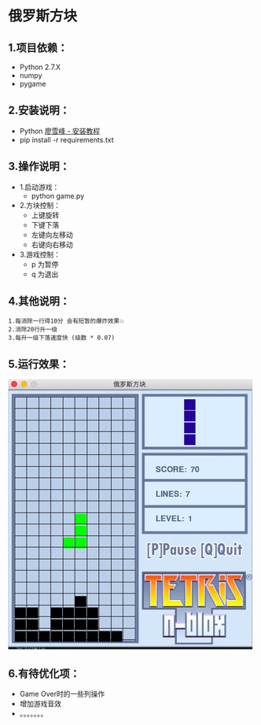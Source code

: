 # 俄罗斯方块
## 1.项目依赖：
- Python 2.7.X
- numpy 
- pygame

## 2.安装说明：
- Python [廖雪峰 - 安装教程](https://www.liaoxuefeng.com/wiki/001374738125095c955c1e6d8bb493182103fac9270762a000/001374738150500472fd5785c194ebea336061163a8a974000)
- pip install -r requirements.txt

## 3.操作说明：
- 1.启动游戏：
	- python game.py
- 2.方块控制：
	- 上键旋转
	- 下键下落
	- 左键向左移动
	- 右键向右移动
- 3.游戏控制：
	- p 为暂停
	- q 为退出

## 4.其他说明：
	1.每消除一行得10分 会有短暂的爆炸效果💥
	2.消除20行升一级
	3.每升一级下落速度快 (级数 * 0.07)

## 5.运行效果：
![效果图](./game.png)

## 6.有待优化项：
- Game Over时的一些列操作
- 增加游戏音效
- 。。。。。。。

